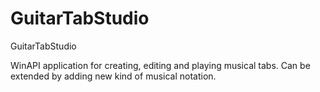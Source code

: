 # GuitarTabStudio
GuitarTabStudio

WinAPI application for creating, editing and playing musical tabs. Can be extended by adding new kind of musical notation.
